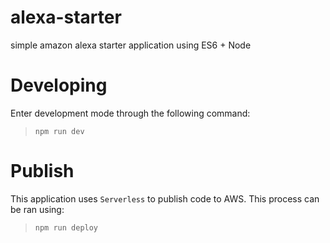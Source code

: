 # alexa-starter
simple amazon alexa starter application using ES6 + Node

# Developing

Enter development mode through the following command:

> `npm run dev`

# Publish

This application uses `Serverless` to publish code to AWS. This process can be ran using:

> `npm run deploy`
